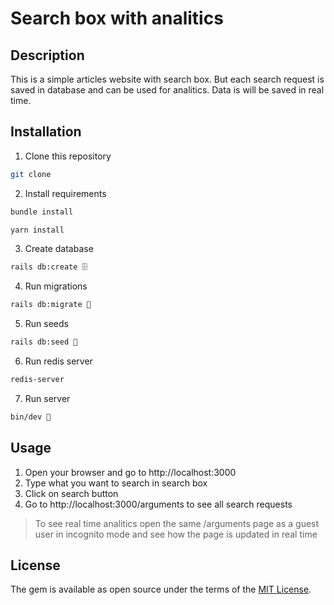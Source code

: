 # Search box with analitics

## Description

This is a simple articles website with search box. But each search request is saved in database and can be used for analitics. Data is will be saved in real time. 

## Installation

1. Clone this repository

```bash
git clone
```

2. Install requirements

```bash
bundle install 

yarn install 
```

3. Create database

```bash
rails db:create 🗄
```

4. Run migrations

```bash
rails db:migrate 🚀
```

5. Run seeds

```bash
rails db:seed 🌱
```

6. Run redis server

```bash
redis-server
```

7. Run server

```bash
bin/dev 🚀
```

## Usage

1. Open your browser and go to http://localhost:3000
2. Type what you want to search in search box
3. Click on search button
4. Go to http://localhost:3000/arguments to see all search requests

<!-- hint -->
> To see real time analitics open the same /arguments page as a guest user in incognito mode and 
see how the page is updated in real time
<!-- endhint -->

## License

The gem is available as open source under the terms of the [MIT License](https://opensource.org/licenses/MIT).
